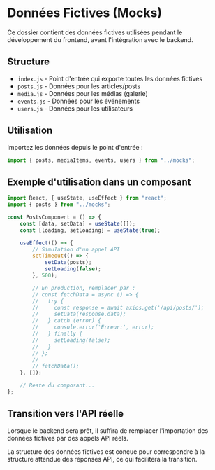 # Données Fictives (Mocks)

Ce dossier contient des données fictives utilisées pendant le développement du frontend, avant l'intégration avec le backend.

## Structure

-   `index.js` - Point d'entrée qui exporte toutes les données fictives
-   `posts.js` - Données pour les articles/posts
-   `media.js` - Données pour les médias (galerie)
-   `events.js` - Données pour les événements
-   `users.js` - Données pour les utilisateurs

## Utilisation

Importez les données depuis le point d'entrée :

```javascript
import { posts, mediaItems, events, users } from "../mocks";
```

## Exemple d'utilisation dans un composant

```javascript
import React, { useState, useEffect } from "react";
import { posts } from "../mocks";

const PostsComponent = () => {
    const [data, setData] = useState([]);
    const [loading, setLoading] = useState(true);

    useEffect(() => {
        // Simulation d'un appel API
        setTimeout(() => {
            setData(posts);
            setLoading(false);
        }, 500);

        // En production, remplacer par :
        // const fetchData = async () => {
        //   try {
        //     const response = await axios.get('/api/posts/');
        //     setData(response.data);
        //   } catch (error) {
        //     console.error('Erreur:', error);
        //   } finally {
        //     setLoading(false);
        //   }
        // };
        //
        // fetchData();
    }, []);

    // Reste du composant...
};
```

## Transition vers l'API réelle

Lorsque le backend sera prêt, il suffira de remplacer l'importation des données fictives par des appels API réels.

La structure des données fictives est conçue pour correspondre à la structure attendue des réponses API, ce qui facilitera la transition.

